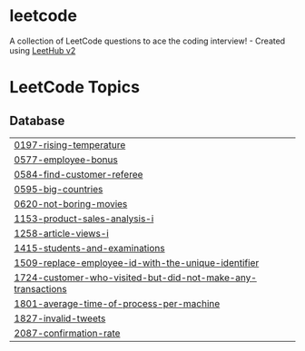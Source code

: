 # leetcode
A collection of LeetCode questions to ace the coding interview! - Created using [LeetHub v2](https://github.com/arunbhardwaj/LeetHub-2.0)

<!---LeetCode Topics Start-->
# LeetCode Topics
## Database
|  |
| ------- |
| [0197-rising-temperature](https://github.com/HYE77/leetcode/tree/master/0197-rising-temperature) |
| [0577-employee-bonus](https://github.com/HYE77/leetcode/tree/master/0577-employee-bonus) |
| [0584-find-customer-referee](https://github.com/HYE77/leetcode/tree/master/0584-find-customer-referee) |
| [0595-big-countries](https://github.com/HYE77/leetcode/tree/master/0595-big-countries) |
| [0620-not-boring-movies](https://github.com/HYE77/leetcode/tree/master/0620-not-boring-movies) |
| [1153-product-sales-analysis-i](https://github.com/HYE77/leetcode/tree/master/1153-product-sales-analysis-i) |
| [1258-article-views-i](https://github.com/HYE77/leetcode/tree/master/1258-article-views-i) |
| [1415-students-and-examinations](https://github.com/HYE77/leetcode/tree/master/1415-students-and-examinations) |
| [1509-replace-employee-id-with-the-unique-identifier](https://github.com/HYE77/leetcode/tree/master/1509-replace-employee-id-with-the-unique-identifier) |
| [1724-customer-who-visited-but-did-not-make-any-transactions](https://github.com/HYE77/leetcode/tree/master/1724-customer-who-visited-but-did-not-make-any-transactions) |
| [1801-average-time-of-process-per-machine](https://github.com/HYE77/leetcode/tree/master/1801-average-time-of-process-per-machine) |
| [1827-invalid-tweets](https://github.com/HYE77/leetcode/tree/master/1827-invalid-tweets) |
| [2087-confirmation-rate](https://github.com/HYE77/leetcode/tree/master/2087-confirmation-rate) |
<!---LeetCode Topics End-->